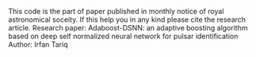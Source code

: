 This code is the part of paper published in monthly notice of royal astronomical soceity. If this help you in any kind please cite the research article. 
<bar>
Research paper: Adaboost-DSNN: an adaptive boosting algorithm based on deep self normalized neural network for pulsar identification 
<bar>
Author: Irfan Tariq 